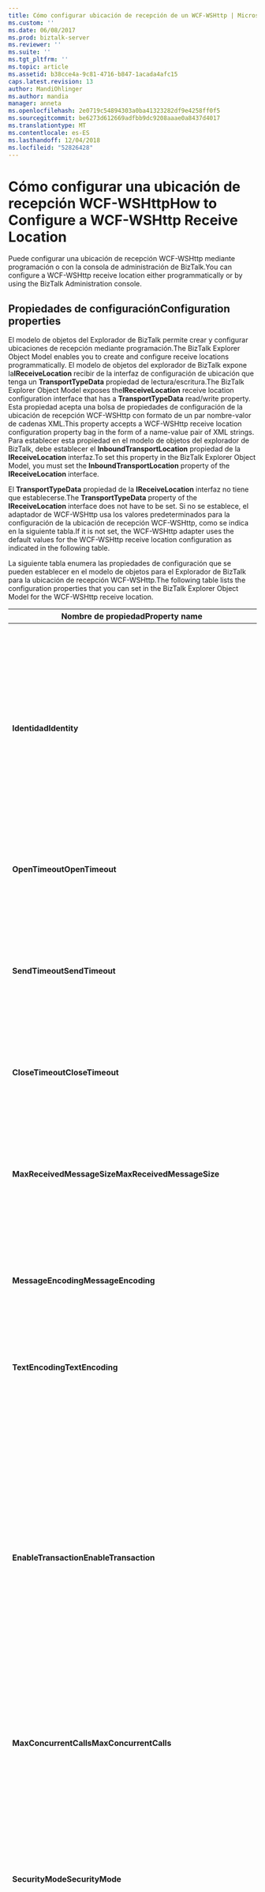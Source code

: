 ```yaml
---
title: Cómo configurar ubicación de recepción de un WCF-WSHttp | Microsoft Docs
ms.custom: ''
ms.date: 06/08/2017
ms.prod: biztalk-server
ms.reviewer: ''
ms.suite: ''
ms.tgt_pltfrm: ''
ms.topic: article
ms.assetid: b38cce4a-9c81-4716-b847-1acada4afc15
caps.latest.revision: 13
author: MandiOhlinger
ms.author: mandia
manager: anneta
ms.openlocfilehash: 2e0719c54894303a0ba41323282df9e4258ff0f5
ms.sourcegitcommit: be6273d612669adfbb9dc9208aaae0a8437d4017
ms.translationtype: MT
ms.contentlocale: es-ES
ms.lasthandoff: 12/04/2018
ms.locfileid: "52826428"
---
```

# <a name="how-to-configure-a-wcf-wshttp-receive-location"></a><span data-ttu-id="41de3-102">Cómo configurar una ubicación de recepción WCF-WSHttp</span><span class="sxs-lookup"><span data-stu-id="41de3-102">How to Configure a WCF-WSHttp Receive Location</span></span>
<span data-ttu-id="41de3-103">Puede configurar una ubicación de recepción WCF-WSHttp mediante programación o con la consola de administración de BizTalk.</span><span class="sxs-lookup"><span data-stu-id="41de3-103">You can configure a WCF-WSHttp receive location either programmatically or by using the BizTalk Administration console.</span></span>  

## <a name="configuration-properties"></a><span data-ttu-id="41de3-104">Propiedades de configuración</span><span class="sxs-lookup"><span data-stu-id="41de3-104">Configuration properties</span></span>

 <span data-ttu-id="41de3-105">El modelo de objetos del Explorador de BizTalk permite crear y configurar ubicaciones de recepción mediante programación.</span><span class="sxs-lookup"><span data-stu-id="41de3-105">The BizTalk Explorer Object Model enables you to create and configure receive locations programmatically.</span></span> <span data-ttu-id="41de3-106">El modelo de objetos del explorador de BizTalk expone la**IReceiveLocation** recibir de la interfaz de configuración de ubicación que tenga un **TransportTypeData** propiedad de lectura/escritura.</span><span class="sxs-lookup"><span data-stu-id="41de3-106">The BizTalk Explorer Object Model exposes the**IReceiveLocation** receive location configuration interface that has a **TransportTypeData** read/write property.</span></span> <span data-ttu-id="41de3-107">Esta propiedad acepta una bolsa de propiedades de configuración de la ubicación de recepción WCF-WSHttp con formato de un par nombre-valor de cadenas XML.</span><span class="sxs-lookup"><span data-stu-id="41de3-107">This property accepts a WCF-WSHttp receive location configuration property bag in the form of a name-value pair of XML strings.</span></span> <span data-ttu-id="41de3-108">Para establecer esta propiedad en el modelo de objetos del explorador de BizTalk, debe establecer el **InboundTransportLocation** propiedad de la **IReceiveLocation** interfaz.</span><span class="sxs-lookup"><span data-stu-id="41de3-108">To set this property in the BizTalk Explorer Object Model, you must set the **InboundTransportLocation** property of the **IReceiveLocation** interface.</span></span>  

 <span data-ttu-id="41de3-109">El **TransportTypeData** propiedad de la **IReceiveLocation** interfaz no tiene que establecerse.</span><span class="sxs-lookup"><span data-stu-id="41de3-109">The **TransportTypeData** property of the **IReceiveLocation** interface does not have to be set.</span></span> <span data-ttu-id="41de3-110">Si no se establece, el adaptador de WCF-WSHttp usa los valores predeterminados para la configuración de la ubicación de recepción WCF-WSHttp, como se indica en la siguiente tabla.</span><span class="sxs-lookup"><span data-stu-id="41de3-110">If it is not set, the WCF-WSHttp adapter uses the default values for the WCF-WSHttp receive location configuration as indicated in the following table.</span></span>  

 <span data-ttu-id="41de3-111">La siguiente tabla enumera las propiedades de configuración que se pueden establecer en el modelo de objetos para el Explorador de BizTalk para la ubicación de recepción WCF-WSHttp.</span><span class="sxs-lookup"><span data-stu-id="41de3-111">The following table lists the configuration properties that you can set in the BizTalk Explorer Object Model for the WCF-WSHttp receive location.</span></span>  


|           <span data-ttu-id="41de3-112">Nombre de propiedad</span><span class="sxs-lookup"><span data-stu-id="41de3-112">Property name</span></span>            |                                                                                                                                                                                                                                                                                                                                                                                                                                                                            <span data-ttu-id="41de3-113">Tipo</span><span class="sxs-lookup"><span data-stu-id="41de3-113">Type</span></span>                                                                                                                                                                                                                                                                                                                                                                                                                                                                            |                                                                                                                                                                                                                                                                                                                                                                                                                                                                                                                                                                                                    <span data-ttu-id="41de3-114">Descripción</span><span class="sxs-lookup"><span data-stu-id="41de3-114">Description</span></span>                                                                                                                                                                                                                                                                                                                                                                                                                                                                                                                                                                                                    |
|------------------------------------|------------------------------------------------------------------------------------------------------------------------------------------------------------------------------------------------------------------------------------------------------------------------------------------------------------------------------------------------------------------------------------------------------------------------------------------------------------------------------------------------------------------------------------------------------------------------------------------------------------------------------------------------------------------------------------------------------------------------------------------------------------------------------------------------------------------------------------------------------------------------------------------------------------------------------------------------------------|-------------------------------------------------------------------------------------------------------------------------------------------------------------------------------------------------------------------------------------------------------------------------------------------------------------------------------------------------------------------------------------------------------------------------------------------------------------------------------------------------------------------------------------------------------------------------------------------------------------------------------------------------------------------------------------------------------------------------------------------------------------------------------------------------------------------------------------------------------------------------------------------------------------------------------------------------------------------------------------------------------------------------------------------------------------------------------------------------------------------------------------------------------------------------------------------------------------------|
|            <span data-ttu-id="41de3-115">**Identidad**</span><span class="sxs-lookup"><span data-stu-id="41de3-115">**Identity**</span></span>            |                                                                                                                                                                                                                                                                                                                                                                                               <span data-ttu-id="41de3-116">Blob XML</span><span class="sxs-lookup"><span data-stu-id="41de3-116">XML Blob</span></span><br /><br /> <span data-ttu-id="41de3-117">Ejemplo:</span><span class="sxs-lookup"><span data-stu-id="41de3-117">Example:</span></span><br /><br /> <span data-ttu-id="41de3-118">&lt;identidad&gt;</span><span class="sxs-lookup"><span data-stu-id="41de3-118">&lt;identity&gt;</span></span><br /><br /> <span data-ttu-id="41de3-119">&lt;valor de userPrincipalName = "username@contoso.com" /&gt;</span><span class="sxs-lookup"><span data-stu-id="41de3-119">&lt;userPrincipalName value="username@contoso.com" /&gt;</span></span><br /><br /> <span data-ttu-id="41de3-120">&lt;/Identity&gt;</span><span class="sxs-lookup"><span data-stu-id="41de3-120">&lt;/identity&gt;</span></span>                                                                                                                                                                                                                                                                                                                                                                                                |                                                                                                                                                                                                                                                                                                                                             <span data-ttu-id="41de3-121">Especificar la identidad de servicio que proporciona esta ubicación de recepción.</span><span class="sxs-lookup"><span data-stu-id="41de3-121">Specify the identity of the service that this receive location provides.</span></span> <span data-ttu-id="41de3-122">Los valores que se pueden especificar para el **identidad** propiedad difieren según la configuración de seguridad.</span><span class="sxs-lookup"><span data-stu-id="41de3-122">The values that can be specified for the **Identity** property differ according to the security configuration.</span></span> <span data-ttu-id="41de3-123">Esta configuración hace posible que el cliente autentique la ubicación de recepción.</span><span class="sxs-lookup"><span data-stu-id="41de3-123">These settings enable the client to authenticate this receive location.</span></span> <span data-ttu-id="41de3-124">En el proceso de negociación entre el cliente y el servicio, la infraestructura de Windows Communication Foundation (WCF) asegurará que la identidad del servicio esperado coincide con los valores de este elemento.</span><span class="sxs-lookup"><span data-stu-id="41de3-124">In the handshake process between the client and service, the Windows Communication Foundation (WCF) infrastructure will ensure that the identity of the expected service matches the values of this element.</span></span><br /><br /> <span data-ttu-id="41de3-125">El valor predeterminado es una cadena vacía.</span><span class="sxs-lookup"><span data-stu-id="41de3-125">The default is an empty string.</span></span>                                                                                                                                                                                                                                                                                                                                              |
|          <span data-ttu-id="41de3-126">**OpenTimeout**</span><span class="sxs-lookup"><span data-stu-id="41de3-126">**OpenTimeout**</span></span>           |                                                                                                                                                                                                                                                                                                                                                                                                                                                                    <span data-ttu-id="41de3-127">**System.TimeSpan**</span><span class="sxs-lookup"><span data-stu-id="41de3-127">**System.TimeSpan**</span></span>                                                                                                                                                                                                                                                                                                                                                                                                                                                                     |                                                                                                                                                                                                                                                                                                                                                                                                                                                                                                                               <span data-ttu-id="41de3-128">Especificar un valor de marco temporal que indica el intervalo de tiempo proporcionado para que se complete una operación de apertura del canal.</span><span class="sxs-lookup"><span data-stu-id="41de3-128">Specify a time span value that indicates the interval of time provided for a channel open operation to complete.</span></span><br /><br /> <span data-ttu-id="41de3-129">Valor predeterminado: 00:01:00</span><span class="sxs-lookup"><span data-stu-id="41de3-129">Default value: 00:01:00</span></span>                                                                                                                                                                                                                                                                                                                                                                                                                                                                                                                                |
|          <span data-ttu-id="41de3-130">**SendTimeout**</span><span class="sxs-lookup"><span data-stu-id="41de3-130">**SendTimeout**</span></span>           |                                                                                                                                                                                                                                                                                                                                                                                                                                                                    <span data-ttu-id="41de3-131">**System.TimeSpan**</span><span class="sxs-lookup"><span data-stu-id="41de3-131">**System.TimeSpan**</span></span>                                                                                                                                                                                                                                                                                                                                                                                                                                                                     |                                                                                                                                                                                                                                                                                                                                                                                                                                                   <span data-ttu-id="41de3-132">Especificar un valor de marco temporal que indica el intervalo de tiempo proporcionado para que se complete una operación de envío.</span><span class="sxs-lookup"><span data-stu-id="41de3-132">Specify a time span value that indicates the interval of time provided for a send operation to complete.</span></span> <span data-ttu-id="41de3-133">Si usa un puerto de recepción solicitud-respuesta, este valor especifica un marco temporal para que se complete la interacción, incluso cuando el cliente devuelva un mensaje grande.</span><span class="sxs-lookup"><span data-stu-id="41de3-133">If you use a request-response receive port, this value specifies a time span for the whole interaction to complete, even if the client returns a large message.</span></span><br /><br /> <span data-ttu-id="41de3-134">Valor predeterminado: 00:01:00</span><span class="sxs-lookup"><span data-stu-id="41de3-134">Default value: 00:01:00</span></span>                                                                                                                                                                                                                                                                                                                                                                                                                                                    |
|          <span data-ttu-id="41de3-135">**CloseTimeout**</span><span class="sxs-lookup"><span data-stu-id="41de3-135">**CloseTimeout**</span></span>          |                                                                                                                                                                                                                                                                                                                                                                                                                                                                    <span data-ttu-id="41de3-136">**System.TimeSpan**</span><span class="sxs-lookup"><span data-stu-id="41de3-136">**System.TimeSpan**</span></span>                                                                                                                                                                                                                                                                                                                                                                                                                                                                     |                                                                                                                                                                                                                                                                                                                                                                                                                                                                                                                               <span data-ttu-id="41de3-137">Especificar un valor de marco temporal que indica el intervalo de tiempo proporcionado para que se complete una operación de cierre del canal.</span><span class="sxs-lookup"><span data-stu-id="41de3-137">Specify a time span value that indicates the interval of time provided for a channel close operation to complete.</span></span><br /><br /> <span data-ttu-id="41de3-138">Valor predeterminado: 00:01:00</span><span class="sxs-lookup"><span data-stu-id="41de3-138">Default value: 00:01:00</span></span>                                                                                                                                                                                                                                                                                                                                                                                                                                                                                                                               |
|     <span data-ttu-id="41de3-139">**MaxReceivedMessageSize**</span><span class="sxs-lookup"><span data-stu-id="41de3-139">**MaxReceivedMessageSize**</span></span>     |                                                                                                                                                                                                                                                                                                                                                                                                                                                                          <span data-ttu-id="41de3-140">Integer</span><span class="sxs-lookup"><span data-stu-id="41de3-140">Integer</span></span>                                                                                                                                                                                                                                                                                                                                                                                                                                                                           |                                                                                                                                                                                                                                                                                                                                                                                                                                                 <span data-ttu-id="41de3-141">Especificar el tamaño máximo, en bytes, para mensajes (con encabezados incluidos) que se pueden recibir a través de la red.</span><span class="sxs-lookup"><span data-stu-id="41de3-141">Specify the maximum size, in bytes, for a message (including headers) that can be received on the wire.</span></span> <span data-ttu-id="41de3-142">El tamaño de los mensajes se limita mediante la cantidad de memoria asignada a cada mensaje.</span><span class="sxs-lookup"><span data-stu-id="41de3-142">The size of the messages is bounded by the amount of memory allocated for each message.</span></span> <span data-ttu-id="41de3-143">Puede usar esta propiedad para limitar la exposición a ataques por denegación de servicio (DoS).</span><span class="sxs-lookup"><span data-stu-id="41de3-143">You can use this property to limit exposure to denial of service (DoS) attacks.</span></span><br /><br /> <span data-ttu-id="41de3-144">Valor predeterminado: 65536</span><span class="sxs-lookup"><span data-stu-id="41de3-144">Default value: 65536</span></span>                                                                                                                                                                                                                                                                                                                                                                                                                                                  |
|        <span data-ttu-id="41de3-145">**MessageEncoding**</span><span class="sxs-lookup"><span data-stu-id="41de3-145">**MessageEncoding**</span></span>         |                                                                                                                                                                                                                                                                                                                                                                                                   <span data-ttu-id="41de3-146">Enum</span><span class="sxs-lookup"><span data-stu-id="41de3-146">Enum</span></span><br /><br /> <span data-ttu-id="41de3-147">-   **Texto** -usar un codificador de mensajes de texto.</span><span class="sxs-lookup"><span data-stu-id="41de3-147">-   **Text** - Use a text message encoder.</span></span><br /><span data-ttu-id="41de3-148">-   **MTOM** -usar un codificador Message Transmission Optimization Mechanism 1.0 (MTOM).</span><span class="sxs-lookup"><span data-stu-id="41de3-148">-   **Mtom** - Use a Message Transmission Optimization Mechanism 1.0 (MTOM) encoder.</span></span>                                                                                                                                                                                                                                                                                                                                                                                                    |                                                                                                                                                                                                                                                                                                                                                                                                                                                                                                                                                             <span data-ttu-id="41de3-149">Especificar el codificador que se usa para codificar el mensaje SOAP.</span><span class="sxs-lookup"><span data-stu-id="41de3-149">Specify the encoder used to encode the SOAP message.</span></span><br /><br /> <span data-ttu-id="41de3-150">Valor predeterminado: **texto**</span><span class="sxs-lookup"><span data-stu-id="41de3-150">Default value: **Text**</span></span>                                                                                                                                                                                                                                                                                                                                                                                                                                                                                                                                                              |
|          <span data-ttu-id="41de3-151">**TextEncoding**</span><span class="sxs-lookup"><span data-stu-id="41de3-151">**TextEncoding**</span></span>          |                                                                                                                                                                                                                                                                                                                                                                                                        <span data-ttu-id="41de3-152">Enum</span><span class="sxs-lookup"><span data-stu-id="41de3-152">Enum</span></span><br /><br /> <span data-ttu-id="41de3-153">-   **unicodeFFF** -codificación Unicode BigEndian.</span><span class="sxs-lookup"><span data-stu-id="41de3-153">-   **unicodeFFF** - Unicode BigEndian encoding.</span></span><br /><span data-ttu-id="41de3-154">-   **UTF-16** : 16 bits de codificación.</span><span class="sxs-lookup"><span data-stu-id="41de3-154">-   **utf-16** - 16-bit encoding.</span></span><br /><span data-ttu-id="41de3-155">-   **UTF-8** : 8 bits codificación</span><span class="sxs-lookup"><span data-stu-id="41de3-155">-   **utf-8** - 8-bit encoding</span></span>                                                                                                                                                                                                                                                                                                                                                                                                        |                                                                                                                                                                                                                                                                                                                                                                                                                                                                                                                 <span data-ttu-id="41de3-156">Especificar el juego que se usará para emitir los mensajes en el enlace de codificación de caracteres cuando el **MessageEncoding** propiedad está establecida en **texto**.</span><span class="sxs-lookup"><span data-stu-id="41de3-156">Specify the character set encoding to be used for emitting messages on the binding when the **MessageEncoding** property is set to **Text**.</span></span><br /><br /> <span data-ttu-id="41de3-157">Valor predeterminado: **utf-8**</span><span class="sxs-lookup"><span data-stu-id="41de3-157">Default value: **utf-8**</span></span>                                                                                                                                                                                                                                                                                                                                                                                                                                                                                                                 |
|       <span data-ttu-id="41de3-158">**EnableTransaction**</span><span class="sxs-lookup"><span data-stu-id="41de3-158">**EnableTransaction**</span></span>        |                                                                                                                                                                                                                                                                                                                                                                                                                                                                          <span data-ttu-id="41de3-159">Boolean</span><span class="sxs-lookup"><span data-stu-id="41de3-159">Boolean</span></span>                                                                                                                                                                                                                                                                                                                                                                                                                                                                           |                                                                                                                                                                                                                                                        <span data-ttu-id="41de3-160">Especificar si un mensaje se envía a la base de datos de cuadro de mensajes mediante la transacción procedente de clientes.</span><span class="sxs-lookup"><span data-stu-id="41de3-160">Specify whether a message is submitted to the MessageBox database using the transaction flowed from clients.</span></span> <span data-ttu-id="41de3-161">Si esta propiedad es `True`, los clientes deberán enviar mensajes mediante el **WS-AtomicTransaction** protocolo.</span><span class="sxs-lookup"><span data-stu-id="41de3-161">If this property is `True`, the clients are required to submit messages using the **WS-AtomicTransaction** protocol.</span></span> <span data-ttu-id="41de3-162">Si los clientes envían mensajes fuera del ámbito transaccional, esta ubicación de recepción devolverá una excepción a los clientes y no se suspenderá ningún mensaje.</span><span class="sxs-lookup"><span data-stu-id="41de3-162">If the clients submit messages outside the transactional scope then this receive location returns an exception back to the clients, and no messages are suspended.</span></span><br /><br /> <span data-ttu-id="41de3-163">La opción sólo está disponible para las ubicaciones de recepción unidireccionales.</span><span class="sxs-lookup"><span data-stu-id="41de3-163">The option is available only for one-way receive locations.</span></span> <span data-ttu-id="41de3-164">Si los clientes envían mensajes en un contexto transaccional para las ubicaciones de recepción de solicitud-respuesta, se devolverá una excepción a los clientes y no se suspenderá ningún mensaje.</span><span class="sxs-lookup"><span data-stu-id="41de3-164">If the clients submit messages in a transactional context for request-response receive locations, then an exception is returned back to the clients and no messages are suspended.</span></span><br /><br /> <span data-ttu-id="41de3-165">Valor predeterminado: `False`</span><span class="sxs-lookup"><span data-stu-id="41de3-165">Default value: `False`</span></span>                                                                                                                                                                                                                                                         |
|       <span data-ttu-id="41de3-166">**MaxConcurrentCalls**</span><span class="sxs-lookup"><span data-stu-id="41de3-166">**MaxConcurrentCalls**</span></span>       |                                                                                                                                                                                                                                                                                                                                                                                                                                                                          <span data-ttu-id="41de3-167">Integer</span><span class="sxs-lookup"><span data-stu-id="41de3-167">Integer</span></span>                                                                                                                                                                                                                                                                                                                                                                                                                                                                           |                                                                                                                                                                                                                                                                                                                                                                                                                                                                                                             <span data-ttu-id="41de3-168">Especificar el número de llamadas concurrentes en una instancia de servicio única.</span><span class="sxs-lookup"><span data-stu-id="41de3-168">Specify the number of concurrent calls to a single service instance.</span></span> <span data-ttu-id="41de3-169">Las llamadas que superan el límite se ponen en cola.</span><span class="sxs-lookup"><span data-stu-id="41de3-169">Calls in excess of the limit are queued.</span></span> <span data-ttu-id="41de3-170">El rango de esta propiedad es desde 1 a Int32.MaxValue.</span><span class="sxs-lookup"><span data-stu-id="41de3-170">The range of this property is from 1 to Int32.MaxValue.</span></span> <span data-ttu-id="41de3-171">Valor predeterminado: 200</span><span class="sxs-lookup"><span data-stu-id="41de3-171">Default value: 200</span></span>                                                                                                                                                                                                                                                                                                                                                                                                                                                                                                              |
|          <span data-ttu-id="41de3-172">**SecurityMode**</span><span class="sxs-lookup"><span data-stu-id="41de3-172">**SecurityMode**</span></span>          |                                                                                                                                                                                                                                                              <span data-ttu-id="41de3-173">Enum</span><span class="sxs-lookup"><span data-stu-id="41de3-173">Enum</span></span><br /><br /> <span data-ttu-id="41de3-174">-   **Ninguno**</span><span class="sxs-lookup"><span data-stu-id="41de3-174">-   **None**</span></span><br /><span data-ttu-id="41de3-175">-   **Mensaje**</span><span class="sxs-lookup"><span data-stu-id="41de3-175">-   **Message**</span></span><br /><span data-ttu-id="41de3-176">-   **Transporte**</span><span class="sxs-lookup"><span data-stu-id="41de3-176">-   **Transport**</span></span><br /><span data-ttu-id="41de3-177">-   **TransportWithMessageCredential**</span><span class="sxs-lookup"><span data-stu-id="41de3-177">-   **TransportWithMessageCredential**</span></span><br /><br /> <span data-ttu-id="41de3-178">Para obtener más información acerca de los nombres de miembro para el **SecurityMode** propiedad, vea el **modo de seguridad** propiedad en el **delcuadrodediálogodepropiedadesdetransporteWCF-WSHttp,recepción,seguridad** ficha [!INCLUDE[ui-guidance-developers-reference](../includes/ui-guidance-developers-reference.md)].</span><span class="sxs-lookup"><span data-stu-id="41de3-178">For more information about the member names for the **SecurityMode** property, see the **Security mode** property in the **WCF-WSHttp Transport Properties Dialog Box, Receive, Security** tab [!INCLUDE[ui-guidance-developers-reference](../includes/ui-guidance-developers-reference.md)].</span></span>                                                                                                                                                                                                                                                               |                                                                                                                                                                                                                                                                                                                                                                                                                                                                                                                                                                 <span data-ttu-id="41de3-179">Especificar el tipo de seguridad que se usa.</span><span class="sxs-lookup"><span data-stu-id="41de3-179">Specify the type of security that is used.</span></span><br /><br /> <span data-ttu-id="41de3-180">Valor predeterminado: **mensaje**</span><span class="sxs-lookup"><span data-stu-id="41de3-180">Default value: **Message**</span></span>                                                                                                                                                                                                                                                                                                                                                                                                                                                                                                                                                                 |
| <span data-ttu-id="41de3-181">**TransportClientCredentialType**</span><span class="sxs-lookup"><span data-stu-id="41de3-181">**TransportClientCredentialType**</span></span>  |                                                                                                                                                                                                                                               <span data-ttu-id="41de3-182">Enum</span><span class="sxs-lookup"><span data-stu-id="41de3-182">Enum</span></span><br /><br /> <span data-ttu-id="41de3-183">-   **Ninguno**</span><span class="sxs-lookup"><span data-stu-id="41de3-183">-   **None**</span></span><br /><span data-ttu-id="41de3-184">-   **Básico**</span><span class="sxs-lookup"><span data-stu-id="41de3-184">-   **Basic**</span></span><br /><span data-ttu-id="41de3-185">-   **NTLM**</span><span class="sxs-lookup"><span data-stu-id="41de3-185">-   **Ntlm**</span></span><br /><span data-ttu-id="41de3-186">-   **Windows**</span><span class="sxs-lookup"><span data-stu-id="41de3-186">-   **Windows**</span></span><br /><span data-ttu-id="41de3-187">-   **Certificado**</span><span class="sxs-lookup"><span data-stu-id="41de3-187">-   **Certificate**</span></span><br /><br /> <span data-ttu-id="41de3-188">Para obtener más información acerca de los nombres de miembro para el **TransportClientCredentialType** propiedad, vea el **tipo de credencial de cliente de transporte** propiedad en el **transporte WCF-WSHttp Seguridad de propiedades del cuadro de diálogo, recepción,** ficha [!INCLUDE[ui-guidance-developers-reference](../includes/ui-guidance-developers-reference.md)].</span><span class="sxs-lookup"><span data-stu-id="41de3-188">For more information about the member names for the **TransportClientCredentialType** property, see the **Transport client credential type** property in the **WCF-WSHttp Transport Properties Dialog Box, Receive, Security** tab [!INCLUDE[ui-guidance-developers-reference](../includes/ui-guidance-developers-reference.md)].</span></span>                                                                                                                                                                                                                                               |                                                                                                                                                                                                                                                                                                                                                                                                                                                                                                                                            <span data-ttu-id="41de3-189">Especificar el tipo de credenciales que se va a usar a la hora de realizar la autenticación del cliente.</span><span class="sxs-lookup"><span data-stu-id="41de3-189">Specify the type of credential to be used when performing the client authentication.</span></span><br /><br /> <span data-ttu-id="41de3-190">Valor predeterminado: **Windows**</span><span class="sxs-lookup"><span data-stu-id="41de3-190">Default value: **Windows**</span></span>                                                                                                                                                                                                                                                                                                                                                                                                                                                                                                                                            |
|  <span data-ttu-id="41de3-191">**MessageClientCredentialType**</span><span class="sxs-lookup"><span data-stu-id="41de3-191">**MessageClientCredentialType**</span></span>   |                                                                                                                                                                                                                                                        <span data-ttu-id="41de3-192">Enum</span><span class="sxs-lookup"><span data-stu-id="41de3-192">Enum</span></span><br /><br /> <span data-ttu-id="41de3-193">-   **Ninguno**</span><span class="sxs-lookup"><span data-stu-id="41de3-193">-   **None**</span></span><br /><span data-ttu-id="41de3-194">-   **Windows**</span><span class="sxs-lookup"><span data-stu-id="41de3-194">-   **Windows**</span></span><br /><span data-ttu-id="41de3-195">-   **Nombre de usuario**</span><span class="sxs-lookup"><span data-stu-id="41de3-195">-   **UserName**</span></span><br /><span data-ttu-id="41de3-196">-   **Certificado**</span><span class="sxs-lookup"><span data-stu-id="41de3-196">-   **Certificate**</span></span><br /><br /> <span data-ttu-id="41de3-197">Para obtener más información acerca de los nombres de miembro para el **MessageClientCredentialType** propiedad, vea el **tipo de credencial de cliente de mensajes** propiedad en el **propiedades de transporte WCF-WSHttp Seguridad de diálogo cuadro, recepción,** ficha [!INCLUDE[ui-guidance-developers-reference](../includes/ui-guidance-developers-reference.md)].</span><span class="sxs-lookup"><span data-stu-id="41de3-197">For more information about the member names for the **MessageClientCredentialType** property, see the **Message client credential type** property in the **WCF-WSHttp Transport Properties Dialog Box, Receive, Security** tab [!INCLUDE[ui-guidance-developers-reference](../includes/ui-guidance-developers-reference.md)].</span></span>                                                                                                                                                                                                                                                         |                                                                                                                                                                                                                                                                                                                                                                                                                                                                                                                               <span data-ttu-id="41de3-198">Especificar el tipo de credenciales que se va a usar a la hora de realizar la autenticación de cliente mediante la seguridad basada en mensajes.</span><span class="sxs-lookup"><span data-stu-id="41de3-198">Specify the type of credential to be used when performing client authentication using message-based security.</span></span><br /><br /> <span data-ttu-id="41de3-199">Valor predeterminado: **Windows**</span><span class="sxs-lookup"><span data-stu-id="41de3-199">Default value: **Windows**</span></span>                                                                                                                                                                                                                                                                                                                                                                                                                                                                                                                                |
|         <span data-ttu-id="41de3-200">**AlgorithmSuite**</span><span class="sxs-lookup"><span data-stu-id="41de3-200">**AlgorithmSuite**</span></span>         |                                                                                                                                                                                                                                                                                                                     <span data-ttu-id="41de3-201">Enum</span><span class="sxs-lookup"><span data-stu-id="41de3-201">Enum</span></span><br /><br /> <span data-ttu-id="41de3-202">Para obtener más información acerca de los nombres de miembro para el **AlgorithmSuite** propiedad, vea el **algorithmsuite** propiedad en el **cuadro de diálogo de propiedades de transporte WCF-WSHttp, recepción, seguridad**  ficha [!INCLUDE[ui-guidance-developers-reference](../includes/ui-guidance-developers-reference.md)].</span><span class="sxs-lookup"><span data-stu-id="41de3-202">For more information about the member names for the **AlgorithmSuite** property, see the **Algorithm suite** property in the **WCF-WSHttp Transport Properties Dialog Box, Receive, Security** tab [!INCLUDE[ui-guidance-developers-reference](../includes/ui-guidance-developers-reference.md)].</span></span>                                                                                                                                                                                                                                                                                                                     |                                                                                                                                                                                                                                                                                                                                                                                                                                                                                                    <span data-ttu-id="41de3-203">Especificar el cifrado de mensajes y los algoritmos de encapsulado de claves.</span><span class="sxs-lookup"><span data-stu-id="41de3-203">Specify the message encryption and key-wrap algorithms.</span></span> <span data-ttu-id="41de3-204">Estos algoritmos se asignan a los que se indican en la especificación Security Policy Language (WS-SecurityPolicy).</span><span class="sxs-lookup"><span data-stu-id="41de3-204">These algorithms map to those specified in the Security Policy Language (WS-SecurityPolicy) specification.</span></span><br /><br /> <span data-ttu-id="41de3-205">Valor predeterminado: **Basic256**</span><span class="sxs-lookup"><span data-stu-id="41de3-205">Default value: **Basic256**</span></span>                                                                                                                                                                                                                                                                                                                                                                                                                                                                                                     |
|   <span data-ttu-id="41de3-206">**NegotiateServiceCredential**</span><span class="sxs-lookup"><span data-stu-id="41de3-206">**NegotiateServiceCredential**</span></span>   |                                                                                                                                                                                                                                                                                                                                                                                                                                                                          <span data-ttu-id="41de3-207">Boolean</span><span class="sxs-lookup"><span data-stu-id="41de3-207">Boolean</span></span>                                                                                                                                                                                                                                                                                                                                                                                                                                                                           | <span data-ttu-id="41de3-208">Especificar si la credencial de servicio se suministra en este cliente fuera de banda o se obtiene del servicio en el cliente a través de un proceso de negociación.</span><span class="sxs-lookup"><span data-stu-id="41de3-208">Specify whether the service credential is provisioned at the client out of band, or is obtained from the service to the client through a process of negotiation.</span></span> <span data-ttu-id="41de3-209">Dicha negociación es precursora del intercambio de mensajes habitual.</span><span class="sxs-lookup"><span data-stu-id="41de3-209">Such a negotiation is a precursor to the usual message exchange.</span></span><br /><br /> <span data-ttu-id="41de3-210">Si el **MessageClientCredentialType** igual a la propiedad **ninguno**, **Username**, o **certificado**, establecer esta propiedad como  **False** implica que el certificado de servicio está disponible en el cliente fuera de banda y que el cliente necesita especificar el certificado de servicio.</span><span class="sxs-lookup"><span data-stu-id="41de3-210">If the **MessageClientCredentialType** property equals **None**, **Username**, or **Certificate**, setting this property to **False** implies that the service certificate is available at the client out of band and that the client needs to specify the service certificate.</span></span> <span data-ttu-id="41de3-211">Este modo es interoperable con pilas SOAP que implementan WS-Trust y WS-SecureConversation.</span><span class="sxs-lookup"><span data-stu-id="41de3-211">This mode is interoperable with SOAP stacks that implement WS-Trust and WS-SecureConversation.</span></span><br /><br /> <span data-ttu-id="41de3-212">Si el **MessageClientCredentialType** propiedad está establecida en **Windows**, establecer esta propiedad en **False** especifica la autenticación basada en Kerberos.</span><span class="sxs-lookup"><span data-stu-id="41de3-212">If the **MessageClientCredentialType** property is set to **Windows**, setting this property to **False** specifies Kerberos-based authentication.</span></span> <span data-ttu-id="41de3-213">Esto significa que el cliente y el servicio deben formar parte del mismo dominio de Kerberos.</span><span class="sxs-lookup"><span data-stu-id="41de3-213">This means that the client and service must be part of the same Kerberos domain.</span></span> <span data-ttu-id="41de3-214">Este modo puede interoperar con pilas de SOAP que implementan el perfil de token de Kerberos (como se define en OASIS WSS TC), así como WS-Trust y WS-SecureConversation.</span><span class="sxs-lookup"><span data-stu-id="41de3-214">This mode is interoperable with SOAP stacks that implement the Kerberos token profile (as defined at OASIS WSS TC) as well as WS-Trust and WS-SecureConversation.</span></span><br /><br /> <span data-ttu-id="41de3-215">Cuando esta propiedad es **True**, produce una negociación .NET SOAP que tuneliza el intercambio de SPNego mediante mensajes SOAP.</span><span class="sxs-lookup"><span data-stu-id="41de3-215">When this property is **True**, it causes a .NET SOAP negotiation that tunnels SPNego exchange over SOAP messages.</span></span><br /><br /> <span data-ttu-id="41de3-216">Valor predeterminado: **True**</span><span class="sxs-lookup"><span data-stu-id="41de3-216">Default value: **True**</span></span> |
|    <span data-ttu-id="41de3-217">**EstablishSecurityContext**</span><span class="sxs-lookup"><span data-stu-id="41de3-217">**EstablishSecurityContext**</span></span>    |                                                                                                                                                                                                                                                                                                                                                                                                                                                                          <span data-ttu-id="41de3-218">Boolean</span><span class="sxs-lookup"><span data-stu-id="41de3-218">Boolean</span></span>                                                                                                                                                                                                                                                                                                                                                                                                                                                                           |                                                                                                                                                                                                                                                                                                                                                                                                                                                                                                  <span data-ttu-id="41de3-219">Especificar si el canal de seguridad establece una sesión segura.</span><span class="sxs-lookup"><span data-stu-id="41de3-219">Specify whether the security channel establishes a secure session.</span></span> <span data-ttu-id="41de3-220">Una sesión segura establece un token de contexto de seguridad (SCR) antes de intercambiar los mensajes de la aplicación.</span><span class="sxs-lookup"><span data-stu-id="41de3-220">A secure session establishes a Security Context Token (SCT) before exchanging the application messages.</span></span><br /><br /> <span data-ttu-id="41de3-221">Valor predeterminado: **True**</span><span class="sxs-lookup"><span data-stu-id="41de3-221">Default value: **True**</span></span>                                                                                                                                                                                                                                                                                                                                                                                                                                                                                                   |
|       <span data-ttu-id="41de3-222">**ServiceCertificate**</span><span class="sxs-lookup"><span data-stu-id="41de3-222">**ServiceCertificate**</span></span>       |                                                                                                                                                                                                                                                                                                                                                                                                                                                                           <span data-ttu-id="41de3-223">String</span><span class="sxs-lookup"><span data-stu-id="41de3-223">String</span></span>                                                                                                                                                                                                                                                                                                                                                                                                                                                                           |                                                                                                                                                                                                                                                                                                                                                                         <span data-ttu-id="41de3-224">Especificar la huella digital del certificado X.509 para esta ubicación de recepción que los clientes utilizan para autenticar el servicio.</span><span class="sxs-lookup"><span data-stu-id="41de3-224">Specify the thumbprint of the X.509 certificate for this receive location that the clients use to authenticate the service.</span></span> <span data-ttu-id="41de3-225">El certificado que se usará para esta propiedad debe estar instalado en el **mi** almacenar en el **usuario actual** ubicación.</span><span class="sxs-lookup"><span data-stu-id="41de3-225">The certificate to be used for this property must be installed into the **My** store in the **Current User** location.</span></span> <span data-ttu-id="41de3-226">**Nota:** debe instalar el certificado de servicio en la **usuario actual** ubicación de la cuenta de usuario para el controlador de recepción que aloja esta ubicación de recepción.</span><span class="sxs-lookup"><span data-stu-id="41de3-226">**Note:**  You must install the service certificate into the **Current User** location of the user account for the receive handler hosting this receive location.</span></span> <br /><br /> <span data-ttu-id="41de3-227">El valor predeterminado es una cadena vacía.</span><span class="sxs-lookup"><span data-stu-id="41de3-227">The default is an empty string.</span></span>                                                                                                                                                                                                                                                                                                                                                                         |
|             <span data-ttu-id="41de3-228">**UseSSO**</span><span class="sxs-lookup"><span data-stu-id="41de3-228">**UseSSO**</span></span>             |                                                                                                                                                                                                                                                                                                                                                                                                                                                                          <span data-ttu-id="41de3-229">Boolean</span><span class="sxs-lookup"><span data-stu-id="41de3-229">Boolean</span></span>                                                                                                                                                                                                                                                                                                                                                                                                                                                                           |                                                                                                                                                                                                                                                                                                                                                                          <span data-ttu-id="41de3-230">Especificar si se usa el inicio de sesión único (SSO) empresarial para recuperar credenciales de cliente y emitir, así, un vale de SSO.</span><span class="sxs-lookup"><span data-stu-id="41de3-230">Specify whether to use Enterprise Single Sign-On (SSO) to retrieve client credentials to issue an SSO ticket.</span></span> <span data-ttu-id="41de3-231">Para obtener más información acerca de las configuraciones de seguridad compatibles con SSO, vea la sección "Enterprise Single Sign-On compatibilidad el WCF-WSHttp adaptador de recepción" en el **delcuadrodediálogodepropiedadesdetransporteWCF-WSHttp,recepción,seguridad** ficha [!INCLUDE[ui-guidance-developers-reference](../includes/ui-guidance-developers-reference.md)].</span><span class="sxs-lookup"><span data-stu-id="41de3-231">For more information about the security configurations supporting SSO, see the section, "Enterprise Single Sign-On Supportability for the WCF-WSHttp Receive Adapter" in the **WCF-WSHttp Transport Properties Dialog Box, Receive, Security** tab [!INCLUDE[ui-guidance-developers-reference](../includes/ui-guidance-developers-reference.md)].</span></span>                                                                                                                                                                                                                                                                                                                                                                          |
|      <span data-ttu-id="41de3-232">**InboundBodyLocation**</span><span class="sxs-lookup"><span data-stu-id="41de3-232">**InboundBodyLocation**</span></span>       | <span data-ttu-id="41de3-233">Enum</span><span class="sxs-lookup"><span data-stu-id="41de3-233">Enum</span></span><br /><br /> <span data-ttu-id="41de3-234">-   **UseBodyElement** -usar el contenido del mensaje SOAP **cuerpo** elemento de un mensaje entrante para crear la parte del cuerpo de mensaje de BizTalk.</span><span class="sxs-lookup"><span data-stu-id="41de3-234">-   **UseBodyElement** - Use the content of the SOAP **Body** element of an incoming message to create the BizTalk message body part.</span></span> <span data-ttu-id="41de3-235">Si el elemento **Body** tiene varios elementos secundarios, sólo el primero de ellos será la parte del cuerpo del mensaje de BizTalk.</span><span class="sxs-lookup"><span data-stu-id="41de3-235">If the **Body** element has more than one child element, only the first element becomes the BizTalk message body part.</span></span><br /><span data-ttu-id="41de3-236">-   **UseEnvelope** -crear la parte del cuerpo de mensaje de BizTalk de SOAP completo **sobres** de un mensaje entrante.</span><span class="sxs-lookup"><span data-stu-id="41de3-236">-   **UseEnvelope** - Create the BizTalk message body part from the entire SOAP **Envelope** of an incoming message.</span></span><br /><span data-ttu-id="41de3-237">-   **UseBodyPath** -usar la expresión de ruta de cuerpo en el **InboundBodyPathExpression** propiedad para crear la parte del cuerpo de mensaje de BizTalk.</span><span class="sxs-lookup"><span data-stu-id="41de3-237">-   **UseBodyPath** - Use the body path expression in the **InboundBodyPathExpression** property to create the BizTalk message body part.</span></span> <span data-ttu-id="41de3-238">Esta expresión se evalúa con respecto al elemento secundario inmediato del elemento **Cuerpo** de SOAP de un mensaje entrante.</span><span class="sxs-lookup"><span data-stu-id="41de3-238">The body path expression is evaluated against the immediate child element of the SOAP **Body** element of an incoming message.</span></span> <span data-ttu-id="41de3-239">Esta propiedad sólo es válida para puertos de petición-respuesta.</span><span class="sxs-lookup"><span data-stu-id="41de3-239">This property is valid only for solicit-response ports.</span></span><br /><br /> <span data-ttu-id="41de3-240">Para obtener más información sobre cómo usar el **InboundBodyLocation** propiedad, vea [especificando el cuerpo del mensaje para los adaptadores de WCF](../core/specifying-the-message-body-for-the-wcf-adapters.md).</span><span class="sxs-lookup"><span data-stu-id="41de3-240">For more information about how to use the **InboundBodyLocation** property, see [Specifying the Message Body for the WCF Adapters](../core/specifying-the-message-body-for-the-wcf-adapters.md).</span></span> |                                                                                                                                                                                                                                                                                                                                                                                                                                                                                                                                         <span data-ttu-id="41de3-241">Especifique la selección de datos de SOAP **cuerpo** elemento de mensajes WCF entrantes.</span><span class="sxs-lookup"><span data-stu-id="41de3-241">Specify the data selection for the SOAP **Body** element of incoming WCF messages.</span></span><br /><br /> <span data-ttu-id="41de3-242">Valor predeterminado: **UseBodyElement**</span><span class="sxs-lookup"><span data-stu-id="41de3-242">Default value: **UseBodyElement**</span></span>                                                                                                                                                                                                                                                                                                                                                                                                                                                                                                                                          |
|   <span data-ttu-id="41de3-243">**InboundBodyPathExpression**</span><span class="sxs-lookup"><span data-stu-id="41de3-243">**InboundBodyPathExpression**</span></span>    |                                                                                                                                                                                                                                                                                                                                                                      <span data-ttu-id="41de3-244">String</span><span class="sxs-lookup"><span data-stu-id="41de3-244">String</span></span><br /><br /> <span data-ttu-id="41de3-245">Para obtener más información sobre cómo usar el **InboundBodyPathExpression** propiedad, vea [propiedades y esquema de propiedades de adaptadores de WCF](../core/wcf-adapters-property-schema-and-properties.md).</span><span class="sxs-lookup"><span data-stu-id="41de3-245">For more information about how to use the **InboundBodyPathExpression** property, see [WCF Adapters Property Schema and Properties](../core/wcf-adapters-property-schema-and-properties.md).</span></span>                                                                                                                                                                                                                                                                                                                                                                       |                                                                                                                                                                                                                                                                                                                                         <span data-ttu-id="41de3-246">Especificar la expresión de ruta de cuerpo para identificar una parte específica de un mensaje entrante utilizada para crear la parte del cuerpo del mensaje de BizTalk.</span><span class="sxs-lookup"><span data-stu-id="41de3-246">Specify the body path expression to identify a specific part of an incoming message used to create the BizTalk message body part.</span></span> <span data-ttu-id="41de3-247">Esta expresión se evalúa con respecto al elemento secundario inmediato del SOAP **cuerpo** nodo de un mensaje entrante.</span><span class="sxs-lookup"><span data-stu-id="41de3-247">This body path expression is evaluated against the immediate child element of the SOAP **Body** node of an incoming message.</span></span> <span data-ttu-id="41de3-248">Si esta expresión de ruta de cuerpo devuelve varios nodos, solo se elegirá el primero de ellos para la parte del cuerpo del mensaje de BizTalk.</span><span class="sxs-lookup"><span data-stu-id="41de3-248">If this body path expression returns more than one node, only the first node is chosen for the BizTalk message body part.</span></span> <span data-ttu-id="41de3-249">Esta propiedad es necesaria si la **InboundBodyLocation** propiedad está establecida en **UseBodyPath**.</span><span class="sxs-lookup"><span data-stu-id="41de3-249">This property is required if the **InboundBodyLocation** property is set to **UseBodyPath**.</span></span><br /><br /> <span data-ttu-id="41de3-250">El valor predeterminado es una cadena vacía.</span><span class="sxs-lookup"><span data-stu-id="41de3-250">The default is an empty string.</span></span>                                                                                                                                                                                                                                                                                                                                         |
|      <span data-ttu-id="41de3-251">**InboundNodeEncoding**</span><span class="sxs-lookup"><span data-stu-id="41de3-251">**InboundNodeEncoding**</span></span>       |                                                                                                                                                                                                                                                                                                                     <span data-ttu-id="41de3-252">Enum</span><span class="sxs-lookup"><span data-stu-id="41de3-252">Enum</span></span><br /><br /> <span data-ttu-id="41de3-253">-   **Base64** -codificación Base64.</span><span class="sxs-lookup"><span data-stu-id="41de3-253">-   **Base64** - Base64 encoding.</span></span><br /><span data-ttu-id="41de3-254">-   **Hex** : Hexadecimal codificación.</span><span class="sxs-lookup"><span data-stu-id="41de3-254">-   **Hex** - Hexadecimal encoding.</span></span><br /><span data-ttu-id="41de3-255">-   **Cadena** : codificación de texto - UTF-8.</span><span class="sxs-lookup"><span data-stu-id="41de3-255">-   **String** - Text encoding - UTF-8.</span></span><br /><span data-ttu-id="41de3-256">-   **XML** -los adaptadores WCF crean el cuerpo del mensaje de BizTalk con el XML externo del nodo seleccionado por la expresión de ruta de cuerpo en **InboundBodyPathExpression**.</span><span class="sxs-lookup"><span data-stu-id="41de3-256">-   **XML** - The WCF adapters create the BizTalk message body with the outer XML of the node selected by the body path expression in **InboundBodyPathExpression**.</span></span>                                                                                                                                                                                                                                                                                                                     |                                                                                                                                                                                                                                                                                                                                                                                                                                                    <span data-ttu-id="41de3-257">Especifique el tipo de codificación que WCF-WSHttp adaptador de recepción utiliza para descodificar el nodo identificado por la expresión de ruta de cuerpo especificada en **InboundBodyPathExpression**.</span><span class="sxs-lookup"><span data-stu-id="41de3-257">Specify the type of encoding that the WCF-WSHttp receive adapter uses to decode the node identified by the body path expression specified in **InboundBodyPathExpression**.</span></span> <span data-ttu-id="41de3-258">Esta propiedad es necesaria si la **InboundBodyLocation** propiedad está establecida en **UseBodyPath**.</span><span class="sxs-lookup"><span data-stu-id="41de3-258">This property is required if the **InboundBodyLocation** property is set to **UseBodyPath**.</span></span><br /><br /> <span data-ttu-id="41de3-259">Valor predeterminado: **XML**</span><span class="sxs-lookup"><span data-stu-id="41de3-259">Default value: **XML**</span></span>                                                                                                                                                                                                                                                                                                                                                                                                                                                    |
|      <span data-ttu-id="41de3-260">**OutboundBodyLocation**</span><span class="sxs-lookup"><span data-stu-id="41de3-260">**OutboundBodyLocation**</span></span>      |                                                                                                                                                                                              <span data-ttu-id="41de3-261">Enum</span><span class="sxs-lookup"><span data-stu-id="41de3-261">Enum</span></span><br /><br /> <span data-ttu-id="41de3-262">-   **UseBodyElement** -usar la parte del cuerpo de mensaje de BizTalk para crear el contenido del mensaje SOAP **cuerpo** (elemento) para un mensaje de respuesta saliente.</span><span class="sxs-lookup"><span data-stu-id="41de3-262">-   **UseBodyElement** - Use the BizTalk message body part to create the content of the SOAP **Body** element for an outgoing response message.</span></span><br /><span data-ttu-id="41de3-263">-   **UseTemplate** -usar la plantilla proporcionada en el **OutboundXMLTemplate** propiedad para crear el contenido del mensaje SOAP **cuerpo** (elemento) para un mensaje de respuesta saliente.</span><span class="sxs-lookup"><span data-stu-id="41de3-263">-   **UseTemplate** - Use the template supplied in the **OutboundXMLTemplate** property to create the content of the SOAP **Body** element for an outgoing response message.</span></span><br /><br /> <span data-ttu-id="41de3-264">Para obtener más información sobre cómo usar el **OutboundBodyLocation** propiedad, vea [especificando el cuerpo del mensaje para los adaptadores de WCF](../core/specifying-the-message-body-for-the-wcf-adapters.md).</span><span class="sxs-lookup"><span data-stu-id="41de3-264">For more information about how to use the **OutboundBodyLocation** property, see [Specifying the Message Body for the WCF Adapters](../core/specifying-the-message-body-for-the-wcf-adapters.md).</span></span>                                                                                                                                                                                              |                                                                                                                                                                                                                                                                                                                                                                                                                                                                                                       <span data-ttu-id="41de3-265">Especifique la selección de datos de SOAP **cuerpo** elemento de mensajes WCF salientes.</span><span class="sxs-lookup"><span data-stu-id="41de3-265">Specify the data selection for the SOAP **Body** element of outgoing WCF messages.</span></span> <span data-ttu-id="41de3-266">Esta propiedad sólo es válida para las ubicaciones de recepción de solicitud-respuesta.</span><span class="sxs-lookup"><span data-stu-id="41de3-266">This property is valid only for request-response receive locations.</span></span><br /><br /> <span data-ttu-id="41de3-267">Valor predeterminado: **UseBodyElement**</span><span class="sxs-lookup"><span data-stu-id="41de3-267">Default value: **UseBodyElement**</span></span>                                                                                                                                                                                                                                                                                                                                                                                                                                                                                                        |
|      <span data-ttu-id="41de3-268">**OutboundXMLTemplate**</span><span class="sxs-lookup"><span data-stu-id="41de3-268">**OutboundXMLTemplate**</span></span>       |                                                                                                                                                                                                                                                                                                                                                                    <span data-ttu-id="41de3-269">String</span><span class="sxs-lookup"><span data-stu-id="41de3-269">String</span></span><br /><br /> <span data-ttu-id="41de3-270">Para obtener más información sobre cómo usar el **OutboundXMLTemplate** propiedad, vea [especificando el cuerpo del mensaje para los adaptadores de WCF](../core/specifying-the-message-body-for-the-wcf-adapters.md).</span><span class="sxs-lookup"><span data-stu-id="41de3-270">For more information about how to use the **OutboundXMLTemplate** property, see [Specifying the Message Body for the WCF Adapters](../core/specifying-the-message-body-for-the-wcf-adapters.md).</span></span>                                                                                                                                                                                                                                                                                                                                                                     |                                                                                                                                                                                                                                                                                                                                                                                                                                          <span data-ttu-id="41de3-271">Especifique la plantilla con formato XML para el contenido del mensaje SOAP **cuerpo** elemento de un mensaje de respuesta saliente.</span><span class="sxs-lookup"><span data-stu-id="41de3-271">Specify the XML-formatted template for the content of the SOAP **Body** element of an outgoing response message.</span></span> <span data-ttu-id="41de3-272">Esta propiedad es necesaria si la **OutboundBodyLocation** propiedad está establecida en **UseTemplate**.</span><span class="sxs-lookup"><span data-stu-id="41de3-272">This property is required if the **OutboundBodyLocation** property is set to **UseTemplate**.</span></span> <span data-ttu-id="41de3-273">Esta propiedad sólo es válida para las ubicaciones de recepción de solicitud-respuesta.</span><span class="sxs-lookup"><span data-stu-id="41de3-273">This property is valid only for request-response receive locations.</span></span><br /><br /> <span data-ttu-id="41de3-274">El valor predeterminado es una cadena vacía.</span><span class="sxs-lookup"><span data-stu-id="41de3-274">The default is an empty string.</span></span>                                                                                                                                                                                                                                                                                                                                                                                                                                           |
|    <span data-ttu-id="41de3-275">**SuspendMessageOnFailure**</span><span class="sxs-lookup"><span data-stu-id="41de3-275">**SuspendMessageOnFailure**</span></span>     |                                                                                                                                                                                                                                                                                                                                                                                                                                                                          <span data-ttu-id="41de3-276">Boolean</span><span class="sxs-lookup"><span data-stu-id="41de3-276">Boolean</span></span>                                                                                                                                                                                                                                                                                                                                                                                                                                                                           |                                                                                                                                                                                                                                                                                                                                                                                                                                                                                                                     <span data-ttu-id="41de3-277">Especificar si se va a suspender el mensaje de solicitud cuyo procesamiento de entrada no se puede realizar correctamente debido a un error de canalización de recepción o de enrutamiento.</span><span class="sxs-lookup"><span data-stu-id="41de3-277">Specify whether to suspend the request message that fails inbound processing due to a receive pipeline failure or a routing failure.</span></span><br /><br /> <span data-ttu-id="41de3-278">Valor predeterminado: **True**</span><span class="sxs-lookup"><span data-stu-id="41de3-278">Default value: **True**</span></span>                                                                                                                                                                                                                                                                                                                                                                                                                                                                                                                      |
| <span data-ttu-id="41de3-279">**IncludeExceptionDetailInFaults**</span><span class="sxs-lookup"><span data-stu-id="41de3-279">**IncludeExceptionDetailInFaults**</span></span> |                                                                                                                                                                                                                                                                                                                                                                                                                                                                          <span data-ttu-id="41de3-280">Boolean</span><span class="sxs-lookup"><span data-stu-id="41de3-280">Boolean</span></span>                                                                                                                                                                                                                                                                                                                                                                                                                                                                           |                                                                                                                                                                                                                                                                                                                                                                                                                                                                                                                        <span data-ttu-id="41de3-281">Especificar si se va a incluir información de excepción administrada en el detalle de los errores SOAP devueltos al cliente para fines de depuración.</span><span class="sxs-lookup"><span data-stu-id="41de3-281">Specify whether to include managed exception information in the detail of SOAP faults returned to the client for debugging purposes.</span></span><br /><br /> <span data-ttu-id="41de3-282">Valor predeterminado: **False**</span><span class="sxs-lookup"><span data-stu-id="41de3-282">Default: **False**</span></span>                                                                                                                                                                                                                                                                                                                                                                                                                                                                                                                        |

## <a name="configure-a-wcf-wshttp-receive-location-with-the-biztalk-administration-console"></a><span data-ttu-id="41de3-283">Configurar un WCF-WSHttp ubicación de recepción con la consola de administración de BizTalk</span><span class="sxs-lookup"><span data-stu-id="41de3-283">Configure a WCF-WSHttp Receive Location with the BizTalk Administration Console</span></span>

 <span data-ttu-id="41de3-284">Se pueden establecer variables de adaptador de ubicación de recepción WCF-WSHttp en la consola de administración de BizTalk.</span><span class="sxs-lookup"><span data-stu-id="41de3-284">You can set WCF-WSHttp receive location adapter variables in the BizTalk Administration console.</span></span> <span data-ttu-id="41de3-285">Si no se definen propiedades en la ubicación de recepción, se utilizarán los valores predeterminados del controlador de recepción establecidos en la consola de administración de BizTalk.</span><span class="sxs-lookup"><span data-stu-id="41de3-285">If properties are not set in the receive location, the default receive handler values set in the BizTalk Administration console are used.</span></span>  

> [!NOTE]
>  <span data-ttu-id="41de3-286">Antes de realizar los siguientes procedimientos, debe haber agregado un puerto de recepción.</span><span class="sxs-lookup"><span data-stu-id="41de3-286">Before completing the following procedures you must have already added a receive port.</span></span> <span data-ttu-id="41de3-287">Para más información, consulte [Cómo crear un puerto de recepción](../core/how-to-create-a-receive-port.md).</span><span class="sxs-lookup"><span data-stu-id="41de3-287">For more information, see [How to Create a Receive Port](../core/how-to-create-a-receive-port.md).</span></span>  

## <a name="configure-variables-for-a-wcf-wshttp-receive-location"></a><span data-ttu-id="41de3-288">Configurar variables para la ubicación de recepción de un WCF-WSHttp</span><span class="sxs-lookup"><span data-stu-id="41de3-288">Configure variables for a WCF-WSHttp receive location</span></span>  

1. <span data-ttu-id="41de3-289">En la consola de administración de BizTalk, expanda [!INCLUDE[btsBizTalkServerAdminConsoleui](../includes/btsbiztalkserveradminconsoleui-md.md)], expanda **grupo de BizTalk**, expanda **aplicaciones**y, a continuación, expanda la aplicación que desea crear una ubicación de recepción.</span><span class="sxs-lookup"><span data-stu-id="41de3-289">In the BizTalk Administration console, expand [!INCLUDE[btsBizTalkServerAdminConsoleui](../includes/btsbiztalkserveradminconsoleui-md.md)], expand **BizTalk Group**, expand **Applications**, and then expand the application you want to create a receive location in.</span></span>  

2. <span data-ttu-id="41de3-290">En la consola de administración de BizTalk, en el panel izquierdo, haga clic en el nodo **Puerto de recepción** .</span><span class="sxs-lookup"><span data-stu-id="41de3-290">In the BizTalk Administration console, in the left pane, click the **Receive Port** node.</span></span> <span data-ttu-id="41de3-291">A continuación, en el panel de la derecha, haga clic con el botón secundario en el puerto de recepción asociado con una ubicación de recepción existente o que desee asociar con una nueva ubicación de recepción. A continuación, haga clic en **Propiedades**.</span><span class="sxs-lookup"><span data-stu-id="41de3-291">Then in the right pane, right-click the receive port that is associated with an existing receive location or that you want to associate with a new receive location, and then click **Properties**.</span></span>  

3. <span data-ttu-id="41de3-292">En el **propiedades de puerto de recepción** cuadro de diálogo, en el panel izquierdo, seleccione **ubicaciones de recepción**y, a continuación, en el panel derecho, haga doble clic en una existente, ubicación de recepción o haga clic en **New**para crear una nueva ubicación de recepción.</span><span class="sxs-lookup"><span data-stu-id="41de3-292">In the **Receive Port Properties** dialog box, in the left pane, select **Receive Locations**, and then in the right pane, double-click an existing receive location or click **New**to create a new receive location.</span></span>  

4. <span data-ttu-id="41de3-293">En el **propiedades de ubicación de recepción** cuadro de diálogo el **transporte** junto a la sección **tipo**, seleccione **WCF-WSHttp** en la lista desplegable lista y, a continuación, haga clic en **configurar**.</span><span class="sxs-lookup"><span data-stu-id="41de3-293">In the **Receive Location Properties** dialog box, in the **Transport** section next to **Type**, select **WCF-WSHttp** from the drop-down list, and then click **Configure**.</span></span>  

5. <span data-ttu-id="41de3-294">En el **propiedades de transporte WCF-WSHttp** cuadro de diálogo el **General** pestaña, configure la dirección del punto de conexión y ubicación de recepción de la identidad del servicio de WCF-WSHttp.</span><span class="sxs-lookup"><span data-stu-id="41de3-294">In the **WCF-WSHttp Transport Properties** dialog box, on the **General** tab, configure the endpoint address and the service identity for the WCF-WSHttp receive location.</span></span> <span data-ttu-id="41de3-295">Para obtener más información sobre la **General** pestaña en el **propiedades de transporte WCF-WSHttp** cuadro de diálogo, vea el **cuadro cuadro de diálogo de propiedades de transporte WCF-WSHttp, recepción, General**ficha [!INCLUDE[ui-guidance-developers-reference](../includes/ui-guidance-developers-reference.md)].</span><span class="sxs-lookup"><span data-stu-id="41de3-295">For more information about the **General** tab in the **WCF-WSHttp Transport Properties** dialog box, see the **WCF-WSHttp Transport Properties Dialog Box, Receive, General** tab [!INCLUDE[ui-guidance-developers-reference](../includes/ui-guidance-developers-reference.md)].</span></span>  

6. <span data-ttu-id="41de3-296">En el **propiedades de transporte WCF-WSHttp** cuadro de diálogo el **enlace** pestaña, configure las propiedades de tiempo de espera, codificación y transacción.</span><span class="sxs-lookup"><span data-stu-id="41de3-296">In the **WCF-WSHttp Transport Properties** dialog box, on the **Binding** tab, configure the time-out, encoding, and transaction properties.</span></span> <span data-ttu-id="41de3-297">Para obtener más información sobre la **enlace** pestaña en el **propiedades de transporte WCF-WSHttp** cuadro de diálogo, vea el **delcuadrodediálogodepropiedadesdetransporteWCF-WSHttp,recepción,enlace**ficha [!INCLUDE[ui-guidance-developers-reference](../includes/ui-guidance-developers-reference.md)].</span><span class="sxs-lookup"><span data-stu-id="41de3-297">For more information about the **Binding** tab in the **WCF-WSHttp Transport Properties** dialog box, see the **WCF-WSHttp Transport Properties Dialog Box, Receive, Binding** tab [!INCLUDE[ui-guidance-developers-reference](../includes/ui-guidance-developers-reference.md)].</span></span>

7. <span data-ttu-id="41de3-298">En el **propiedades de transporte WCF-WSHttp** cuadro de diálogo el **seguridad** pestaña, definir la seguridad de la ubicación de recepción de las capacidades de WCF-WSHttp.</span><span class="sxs-lookup"><span data-stu-id="41de3-298">In the **WCF-WSHttp Transport Properties** dialog box, on the **Security** tab, define the security capabilities of the WCF-WSHttp receive location.</span></span> <span data-ttu-id="41de3-299">Para obtener más información sobre la **seguridad** pestaña en el **propiedades de transporte WCF-WSHttp** cuadro de diálogo, vea el **delcuadrodediálogodepropiedadesdetransporteWCF-WSHttp,recepción,seguridad**ficha [!INCLUDE[ui-guidance-developers-reference](../includes/ui-guidance-developers-reference.md)].</span><span class="sxs-lookup"><span data-stu-id="41de3-299">For more information about the **Security** tab in the **WCF-WSHttp Transport Properties** dialog box, see the **WCF-WSHttp Transport Properties Dialog Box, Receive, Security** tab [!INCLUDE[ui-guidance-developers-reference](../includes/ui-guidance-developers-reference.md)].</span></span>

8. <span data-ttu-id="41de3-300">En el **propiedades de transporte WCF-WSHttp** cuadro de diálogo el **mensajes** ficha, especifique la selección de datos de SOAP **cuerpo** elemento.</span><span class="sxs-lookup"><span data-stu-id="41de3-300">In the **WCF-WSHttp Transport Properties** dialog box, on the **Messages** tab, specify the data selection for the SOAP **Body** element.</span></span> <span data-ttu-id="41de3-301">Para obtener más información sobre la **mensajes** pestaña en el **propiedades de transporte WCF-WSHttp** cuadro de diálogo, vea el **mensajes del cuadro de diálogo de propiedades de transporte WCF-WSHttp, recepción,** ficha [!INCLUDE[ui-guidance-developers-reference](../includes/ui-guidance-developers-reference.md)].</span><span class="sxs-lookup"><span data-stu-id="41de3-301">For more information about the **Messages** tab in the **WCF-WSHttp Transport Properties** dialog box, see the **WCF-WSHttp Transport Properties Dialog Box, Receive, Messages** tab [!INCLUDE[ui-guidance-developers-reference](../includes/ui-guidance-developers-reference.md)].</span></span>

## <a name="configure-a-wcf-wshttp-receive-location-programmatically"></a><span data-ttu-id="41de3-302">Configurar un WCF-WSHttp mediante programación de la ubicación de recepción</span><span class="sxs-lookup"><span data-stu-id="41de3-302">Configure a WCF-WSHttp Receive Location Programmatically</span></span>

 <span data-ttu-id="41de3-303">Puede usar el siguiente formato para establecer las propiedades:</span><span class="sxs-lookup"><span data-stu-id="41de3-303">You can use the following format to set the properties:</span></span>  

```xml
<CustomProps>  
  <InboundBodyPathExpression vt="8" />  
  <InboundBodyLocation vt="8">UseBodyElement</InboundBodyLocation>  
  <UseSSO vt="11">0</UseSSO>  
  <MessageClientCredentialType vt="8">Windows</MessageClientCredentialType>  
  <SendTimeout vt="8">00:01:00</SendTimeout>  
  <OutboundXmlTemplate vt="8"><bts-msg-body xmlns="http://www.microsoft.com/schemas/bts2007" encoding="xml"/></OutboundXmlTemplate>  
  <OpenTimeout vt="8">00:01:00</OpenTimeout>  
  <AlgorithmSuite vt="8">Basic256</AlgorithmSuite>  
  <SecurityMode vt="8">Message</SecurityMode>  
  <TransportClientCredentialType vt="8">Windows</TransportClientCredentialType>  
  <NegotiateServiceCredential vt="11">-1</NegotiateServiceCredential>  
  <MaxReceivedMessageSize vt="3">2097152</MaxReceivedMessageSize>  
  <TextEncoding vt="8">utf-8</TextEncoding>  
  <CloseTimeout vt="8">00:01:00</CloseTimeout>  
  <SuspendMessageOnFailure vt="11">0</SuspendMessageOnFailure>  
  <EnableTransaction vt="11">0</EnableTransaction>  
  <InboundNodeEncoding vt="8">Xml</InboundNodeEncoding>  
  <EstablishSecurityContext vt="11">-1</EstablishSecurityContext>  
  <IncludeExceptionDetailInFaults vt="11">0</IncludeExceptionDetailInFaults>  
  <MaxConcurrentCalls vt="3">16</MaxConcurrentCalls>  
  <ServiceCertificate vt="8" />  
  <MessageEncoding vt="8">Text</MessageEncoding>  
  <OutboundBodyLocation vt="8">UseBodyElement</OutboundBodyLocation>  
</CustomProps>  

```  

 <span data-ttu-id="41de3-304">El siguiente fragmento de código muestra la creación de una ubicación de recepción WCF-WSHttp:</span><span class="sxs-lookup"><span data-stu-id="41de3-304">The following code fragment illustrates creating a WCF-WSHttp receive location:</span></span>  

```csharp
// Use BizTalk Explorer object model to create new WCF-WSHttp receive location   
string server = System.Environment.MachineName;  
string database = "BizTalkMgmtDb";  
string connectionString = string.Format("Server={0};Database={1};Integrated Security=true", server, database);  
string transportConfigData = @"<CustomProps>  
  <InboundBodyLocation vt=""8"">UseBodyElement</InboundBodyLocation>  
  <UseSSO vt=""11"">0</UseSSO>  
  <Identity vt=""8"">  
    <identity>  
    <userPrincipalName value=""username@contoso.com"" />  
    </identity>  
  </Identity>  
</CustomProps>";  
//requires project reference to \Program Files\Microsoft BizTalk Server 2009\Developer Tools\Microsoft.BizTalk.ExplorerOM.dll  
BtsCatalogExplorer explorer = new Microsoft.BizTalk.ExplorerOM.BtsCatalogExplorer();  
explorer.ConnectionString = connectionString;  
// Add a new BizTalk application  
Application application = explorer.AddNewApplication();  
application.Name = "SampleBizTalkApplication1001";  
// Save  
explorer.SaveChanges();  

// Add a new one-way receive port  
IReceivePort receivePort = application.AddNewReceivePort(false);  
receivePort.Name = "SampleReceivePort";  
// Add a new one-way receive location  
IReceiveLocation receiveLocation = receivePort.AddNewReceiveLocation();  
receiveLocation.Name = "SampleReceiveLocation";  
// Find a receive handler for WCF-WSHttp   
int i = 0;  
for(i=0; i < explorer.ReceiveHandlers.Count; ++i)   
{  
    if("WCF-WSHttp" == explorer.ReceiveHandlers[i].TransportType.Name)  
        break;  
}  
receiveLocation.ReceiveHandler = explorer.ReceiveHandlers[i];  
receiveLocation.Address = "/samplepath/sampleservice.svc";  
receiveLocation.ReceivePipeline = explorer.Pipelines["Microsoft.BizTalk.DefaultPipelines.PassThruReceive"];  
receiveLocation.TransportType = explorer.ProtocolTypes["WCF-WSHttp"];  
receiveLocation.TransportTypeData = transportConfigData;  
// Save  
explorer.SaveChanges();   
```  

## <a name="see-also"></a><span data-ttu-id="41de3-305">Vea también</span><span class="sxs-lookup"><span data-stu-id="41de3-305">See Also</span></span>  
 <span data-ttu-id="41de3-306">[Adaptadores de recepción de la publicación de servicios WCF con el WCF aislados](../core/publishing-wcf-services-with-the-isolated-wcf-receive-adapters.md) </span><span class="sxs-lookup"><span data-stu-id="41de3-306">[Publishing WCF Services with the Isolated WCF Receive Adapters](../core/publishing-wcf-services-with-the-isolated-wcf-receive-adapters.md) </span></span>  
 <span data-ttu-id="41de3-307">[Configuración de IIS para WCF aislado adaptadores de recepción](../core/configuring-iis-for-the-isolated-wcf-receive-adapters.md) </span><span class="sxs-lookup"><span data-stu-id="41de3-307">[Configuring IIS for the Isolated WCF Receive Adapters](../core/configuring-iis-for-the-isolated-wcf-receive-adapters.md) </span></span>  
 <span data-ttu-id="41de3-308">[Administración de Hosts de BizTalk y las instancias de Host](../core/managing-biztalk-hosts-and-host-instances.md) </span><span class="sxs-lookup"><span data-stu-id="41de3-308">[Managing BizTalk Hosts and Host Instances](../core/managing-biztalk-hosts-and-host-instances.md) </span></span>  
 <span data-ttu-id="41de3-309">[Cómo cambiar contraseñas y cuentas de servicio](../core/how-to-change-service-accounts-and-passwords.md) </span><span class="sxs-lookup"><span data-stu-id="41de3-309">[How to Change Service Accounts and Passwords](../core/how-to-change-service-accounts-and-passwords.md) </span></span>  
 <span data-ttu-id="41de3-310">[Instalación de certificados para los adaptadores de WCF](../core/installing-certificates-for-the-wcf-adapters.md) </span><span class="sxs-lookup"><span data-stu-id="41de3-310">[Installing Certificates for the WCF Adapters](../core/installing-certificates-for-the-wcf-adapters.md) </span></span>  
 <span data-ttu-id="41de3-311">[Especificar el cuerpo del mensaje para los adaptadores de WCF](../core/specifying-the-message-body-for-the-wcf-adapters.md) </span><span class="sxs-lookup"><span data-stu-id="41de3-311">[Specifying the Message Body for the WCF Adapters](../core/specifying-the-message-body-for-the-wcf-adapters.md) </span></span>  
 [<span data-ttu-id="41de3-312">Configuración del adaptador de WCF-WSHttp</span><span class="sxs-lookup"><span data-stu-id="41de3-312">Configuring the WCF-WSHttp Adapter</span></span>](../core/configuring-the-wcf-wshttp-adapter.md)